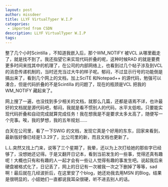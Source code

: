 ```yaml
---
layout: post
author: missdeer
title: LLYF VirtualTyper W.I.P
categories: 
 - imported from CSDN
description: LLYF VirtualTyper W.I.P
tags: 
---
```


整了几个小时Scintilla ，不知道我嵌入后，那个WM\_NOTIFY 被VCL 从哪里截走了，就是找不到了。我还指望它来实现代码折叠的呢，这种时候RAD 的就是要费更多时间来找其中的机理了，在公司的内部网络上，也看到过几个帖子涉及到VCL 的消息传递机制的，当时还充当过大牛的样子呢。郁闷，不过显示行号的功能倒是搞出来了，看到几个网上的文档，加上SciTE 和Notepad++ 的源代码，勉强可以凑合，但是代码折叠的不是Scintilla 的问题了，现在的瓶颈是VCL 把我的WM\_NOTIFY 藏起来了。

网上搜了一遍，也没找到多少相关的文档，就那么几篇，还都是语焉不详，也许最好的文档就是源代码吧，郁闷，我就是看不惯别人的代码，水平太低啦。只要能实现代码折叠和自动完成就算完成任务！我在想我是不是要求太多太高了，随便写一个完事。唉，我的梦想，我的五年规划……

白天在公司里，看了一下SWIG 的文档，发现它真是个好用的东东，回家来看到，最新版好像已经是1.3.29了，比公司里的新，而且文档也更新了。

L.L.突然又找上门来，说等了三个星期了，我晕，还以为上次打给她的那些字已经够了，没想她还记得。于是又翻开日记本，看到当前发生的一些事，觉得还真有趣呢！大概也只有和有趣的人一起才会有一些让人觉得有趣的事发生吧。说起我后来硬盘被格式化了，日记丢了，网上的日记有一次被我一次之下删掉了等等，sad 啊！最后就在几经波折后，在这里安了个blog，她还劝我去用MSN 的Blog，结果是很明显的，小妞她们一直都说我耳朵很硬，听不进去别人的话。

